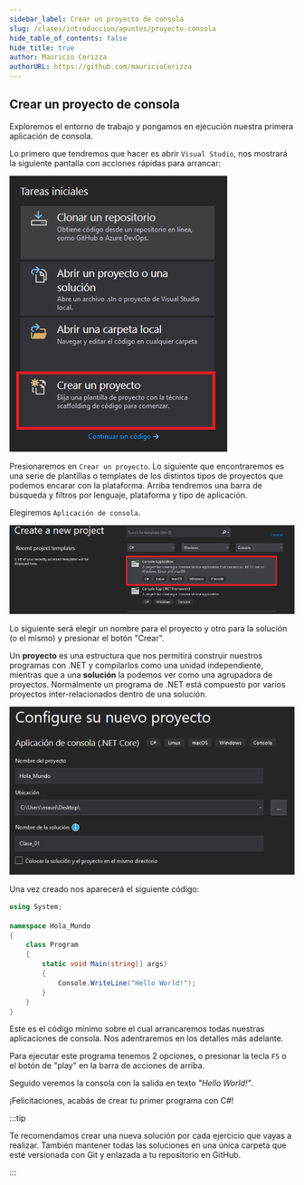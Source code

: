 ```yaml
---
sidebar_label: Crear un proyecto de consola
slug: /clases/introduccion/apuntes/proyecto-consola
hide_table_of_contents: false
hide_title: true
author: Mauricio Cerizza
authorURL: https://github.com/mauricioCerizza
---
```

## Crear un proyecto de consola
Exploremos el entorno de trabajo y pongamos en ejecución nuestra primera aplicación de consola.

Lo primero que tendremos que hacer es abrir `Visual Studio`, nos mostrará la siguiente pantalla con acciones rápidas para arrancar:

![Inicio Visual Studio](/clases/00-introduccion/apuntes/inicio-visual-studio.png)

Presionaremos en `Crear un proyecto`. Lo siguiente que encontraremos es una serie de plantillas o templates de los distintos tipos de proyectos que podemos encarar con la plataforma. Arriba tendremos una barra de búsqueda y filtros por lenguaje, plataforma y tipo de aplicación. 

Elegiremos `Aplicación de consola`.

![Template Consola Visual Studio](/clases/00-introduccion/apuntes/template-consola-vs.png)

Lo siguiente será elegir un nombre para el proyecto y otro para la solución (o el mismo) y presionar el botón "Crear". 

Un **proyecto** es una estructura que nos permitirá construir nuestros programas con .NET y compilarlos como una unidad independiente, mientras que a una **solución** la podemos ver como una agrupadora de proyectos. Normalmente un programa de .NET está compuesto por varios proyectos inter-relacionados dentro de una solución. 

![Template Consola Visual Studio](/clases/00-introduccion/apuntes/nombre_proyecto_vs.png)

Una vez creado nos aparecerá el siguiente código:

```csharp
using System;

namespace Hola_Mundo
{
    class Program
    {
        static void Main(string[] args)
        {
            Console.WriteLine("Hello World!");
        }
    }
}
```

Este es el código mínimo sobre el cual arrancaremos todas nuestras aplicaciones de consola. Nos adentraremos en los detalles más adelante.

Para ejecutar este programa tenemos 2 opciones, o presionar la tecla `F5` o el botón de "play" en la barra de acciones de arriba. 

Seguido veremos la consola con la salida en texto *"Hello World!"*.

¡Felicitaciones, acabás de crear tu primer programa con C#!

:::tip

Te recomendamos crear una nueva solución por cada ejercicio que vayas a realizar. También mantener todas las soluciones en una única carpeta que esté versionada con Git y enlazada a tu repositorio en GitHub.  

:::




